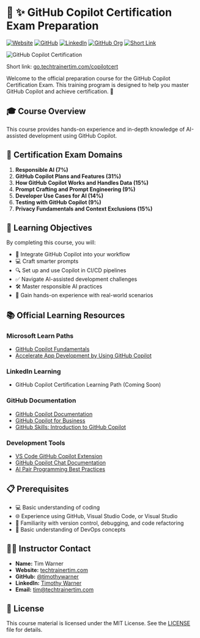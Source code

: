 # 🤖 ✨ GitHub Copilot Certification Exam Preparation

[![Website](https://img.shields.io/badge/Website-TechTrainerTim-blue)](https://techtrainertim.com)
[![GitHub](https://img.shields.io/badge/GitHub-timothywarner-blue?logo=github)](https://github.com/timothywarner)
[![LinkedIn](https://img.shields.io/badge/LinkedIn-timothywarner-blue?logo=linkedin)](https://linkedin.com/in/timothywarner)
[![GitHub Org](https://img.shields.io/badge/Org-timothywarner--org-blue?logo=github)](https://github.com/timothywarner-org)
[![Short Link](https://img.shields.io/badge/Go%20Link-go.techtrainertim.com%2Fcopilotcert-blue)](https://go.techtrainertim.com/copilotcert)

![GitHub Copilot Certification](docs/images/copilot-cover-image.png)

Short link: [go.techtrainertim.com/copilotcert](https://go.techtrainertim.com/copilotcert)

Welcome to the official preparation course for the GitHub Copilot Certification Exam. This training program is designed to help you master GitHub Copilot and achieve certification. 🎯

## 🎓 Course Overview

This course provides hands-on experience and in-depth knowledge of AI-assisted development using GitHub Copilot.

## 🎯 Certification Exam Domains

1. **Responsible AI (7%)**
2. **GitHub Copilot Plans and Features (31%)**
3. **How GitHub Copilot Works and Handles Data (15%)**
4. **Prompt Crafting and Prompt Engineering (9%)**
5. **Developer Use Cases for AI (14%)**
6. **Testing with GitHub Copilot (9%)**
7. **Privacy Fundamentals and Context Exclusions (15%)**

## 🎯 Learning Objectives

By completing this course, you will:
- 🚀 Integrate GitHub Copilot into your workflow
- 💻 Craft smarter prompts
- 🔍 Set up and use Copilot in CI/CD pipelines
- ✅ Navigate AI-assisted development challenges
- 🛠️ Master responsible AI practices
- 📝 Gain hands-on experience with real-world scenarios

## 📚 Official Learning Resources

### Microsoft Learn Paths
- [GitHub Copilot Fundamentals](https://learn.microsoft.com/en-us/training/paths/copilot-fundamentals/)
- [Accelerate App Development by Using GitHub Copilot](https://learn.microsoft.com/en-us/training/paths/copilot-accelerate-dev/)

### LinkedIn Learning
- GitHub Copilot Certification Learning Path (Coming Soon)

### GitHub Documentation
- [GitHub Copilot Documentation](https://docs.github.com/en/copilot)
- [GitHub Copilot for Business](https://resources.github.com/copilot-for-business/)
- [GitHub Skills: Introduction to GitHub Copilot](https://skills.github.com/)

### Development Tools
- [VS Code GitHub Copilot Extension](https://marketplace.visualstudio.com/items?itemName=GitHub.copilot)
- [GitHub Copilot Chat Documentation](https://docs.github.com/en/copilot/github-copilot-chat)
- [AI Pair Programming Best Practices](https://github.blog/2023-06-20-how-to-write-better-prompts-for-github-copilot/)

## 📋 Prerequisites

- 💻 Basic understanding of coding
- 🌐 Experience using GitHub, Visual Studio Code, or Visual Studio
- 🤖 Familiarity with version control, debugging, and code refactoring
- 📝 Basic understanding of DevOps concepts

## 👨‍🏫 Instructor Contact

- **Name:** Tim Warner
- **Website:** [techtrainertim.com](https://techtrainertim.com)
- **GitHub:** [@timothywarner](https://github.com/timothywarner)
- **LinkedIn:** [Timothy Warner](https://linkedin.com/in/timothywarner)
- **Email:** [tim@techtrainertim.com](mailto:tim@techtrainertim.com)

## 💬 License

This course material is licensed under the MIT License. See the [LICENSE](LICENSE) file for details.
